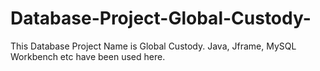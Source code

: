 # Database-Project-Global-Custody-
This Database Project Name is Global Custody. Java, Jframe, MySQL Workbench etc have been used here.
